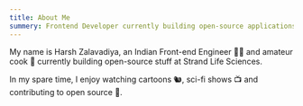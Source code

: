 ```yaml
---
title: About Me
summery: Frontend Developer currently building open-source applications at Strand Life Sciences
---
```


My name is Harsh Zalavadiya, an Indian Front-end Engineer 👨‍💻 and amateur cook 🍕 currently building open-source stuff at Strand Life Sciences.

In my spare time, I enjoy watching cartoons 🐿, sci-fi shows 📺 and contributing to open source 🔧.
